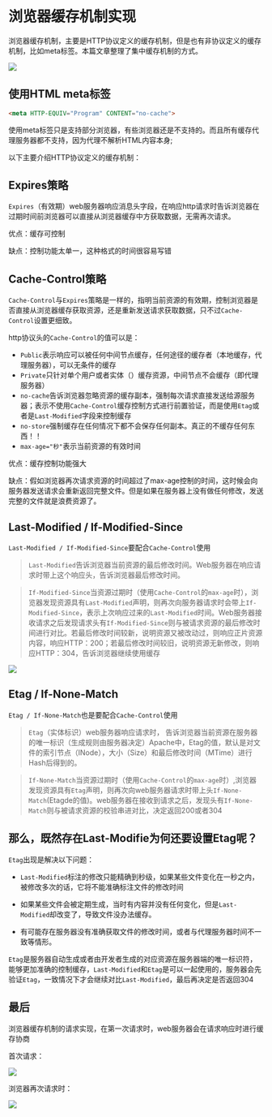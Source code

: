
# 浏览器缓存机制实现

浏览器缓存机制，主要是HTTP协议定义的缓存机制，但是也有非协议定义的缓存机制，比如meta标签。本篇文章整理了集中缓存机制的方式。

<img src="http://oksgjpnw8.bkt.clouddn.com/htt-cache.png?imageslim">

<!--more-->


## 使用HTML meta标签

```HTML
<meta HTTP-EQUIV="Program" CONTENT="no-cache">
```

使用meta标签只是支持部分浏览器，有些浏览器还是不支持的。而且所有缓存代理服务器都不支持，因为代理不解析HTML内容本身;

以下主要介绍HTTP协议定义的缓存机制：

## Expires策略

`Expires`（有效期）web服务器响应消息头字段，在响应http请求时告诉浏览器在过期时间前浏览器可以直接从浏览器缓存中方获取数据，无需再次请求。

优点：缓存可控制

缺点：控制功能太单一，这种格式的时间很容易写错

## Cache-Control策略

`Cache-Control`与`Expires`策略是一样的，指明当前资源的有效期，控制浏览器是否直接从浏览器缓存获取资源，还是重新发送请求获取数据，只不过`Cache-Control`设置更细致。


http协议头的`Cache-Control`的值可以是：

* `Public`表示响应可以被任何中间节点缓存，任何途径的缓存者（本地缓存，代理服务器），可以无条件的缓存
* `Private`只针对单个用户或者实体（）缓存资源，中间节点不会缓存（即代理服务器）
* `no-cache`告诉浏览器忽略资源的缓存副本，强制每次请求直接发送给源服务器；表示不使用`Cache-Control`缓存控制方式进行前置验证，而是使用`Etag`或者是`Last-Modified`字段来控制缓存
* `no-store`强制缓存在任何情况下都不会保存任何副本。真正的不缓存任何东西！！
* `max-age="秒"`表示当前资源的有效时间



优点：缓存控制功能强大

缺点：假如浏览器再次请求资源的时间超过了max-age控制的时间，这时候会向服务器发送请求会重新返回完整文件。但是如果在服务器上没有做任何修改，发送完整的文件就是浪费资源了。

## Last-Modified / If-Modified-Since

`Last-Modified / If-Modified-Since`要配合`Cache-Control`使用

> `Last-Modified`告诉浏览器当前资源的最后修改时间。Web服务器在响应请求时带上这个响应头，告诉浏览器最后修改时间。

> `If-Modified-Since`当资源过期时（使用`Cache-Control`的`max-age`时），浏览器发现资源具有`Last-Modified`声明，则再次向服务器请求时会带上`If-Modified-Since`，表示上次响应过来的`Last-Modified`时间。Web服务器接收请求之后发现请求头有`If-Modified-Since`则与被请求资源的最后修改时间进行对比。若最后修改时间较新，说明资源又被改动过，则响应正片资源内容，响应HTTP：200；若最后修改时间较旧，说明资源无新修改，则响应HTTP：304，告诉浏览器继续使用缓存

![](http://ol18c36vs.bkt.clouddn.com/huancun02.png)

## Etag / If-None-Match

`Etag / If-None-Match`也是要配合`Cache-Control`使用

>`Etag`（实体标识）web服务器响应请求时， 告诉浏览器当前资源在服务器的唯一标识（生成规则由服务器决定）Apache中，Etag的值，默认是对文件的索引节点（INode），大小（Size）和最后修改时间（MTime）进行Hash后得到的。

> `If-None-Match`当资源过期时（使用`Cache-Control`的`max-age`时）,浏览器发现资源具有`Etag`声明，则再次向web服务器请求时带上头`If-None-Match`(Etagde的值)。web服务器在接收到请求之后，发现头有`If-None-Match`则与被请求资源的校验串进对比，决定返回200或者304

## 那么，既然存在Last-Modifie为何还要设置Etag呢？

`Etag`出现是解决以下问题：

* `Last-Modified`标注的修改只能精确到秒级，如果某些文件变化在一秒之内，被修改多次的话，它将不能准确标注文件的修改时间

* 如果某些文件会被定期生成，当时有内容并没有任何变化，但是`Last-Modified`却改变了，导致文件没办法缓存。

* 有可能存在服务器没有准确获取文件的修改时间，或者与代理服务器时间不一致等情形。

`Etag`是服务器自动生成或者由开发者生成的对应资源在服务器端的唯一标识符，能够更加准确的控制缓存，`Last-Modified`和`Etag`是可以一起使用的，服务器会先验证`Etag`，一致情况下才会继续对比`Last-Modified`，最后再决定是否返回304


## 最后

浏览器缓存机制的请求实现，在第一次请求时，web服务器会在请求响应时进行缓存协商

首次请求：

![](http://ol18c36vs.bkt.clouddn.com/huancun01.png)

浏览器再次请求时：

![](http://ol18c36vs.bkt.clouddn.com/huancun03.png)


